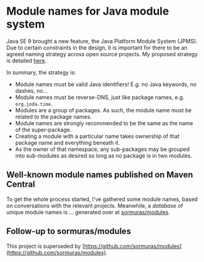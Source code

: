 # Module names for Java module system

Java SE 9 brought a new feature, the Java Platform Module System (JPMS).
Due to certain constraints in the design, it is important for there to be an agreed naming strategy across open source projects.
My proposed strategy is detailed [here](http://blog.joda.org/2017/04/java-se-9-jpms-module-naming.html).

In summary, the strategy is:

* Module names must be valid Java identifiers! E.g. no Java keywords, no dashes, no... 
* Module names must be reverse-DNS, just like package names, e.g. `org.joda.time`.
* Modules are a group of packages. As such, the module name must be related to the package names.
* Module names are strongly recommended to be the same as the name of the super-package.
* Creating a module with a particular name takes ownership of that package name and everything beneath it.
* As the owner of that namespace, any sub-packages may be grouped into sub-modules as desired so long as no package is in two modules.

## Well-known module names published on Maven Central

To get the whole process started, I've gathered some module names, based on conversations with the relevant projects.
Meanwhile, a _database_ of unique module names is ... generated over at [sormuras/modules](https://github.com/sormuras/modules).

## Follow-up to sormuras/modules

This project is superseded by [https://github.com/sormuras/modules](https://github.com/sormuras/modules).
